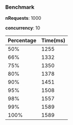### Benchmark

**nRequests**: 1000

**concurrency**: 10

**Percentage** | **Time(ms)** |
--- | --- |
50% | 1255 |
66% | 1332 |
75% | 1350 |
80% | 1378 |
90% | 1451 |
95% | 1508 |
98% |  1557 |
99% |  1589 |
100% | 1589 |